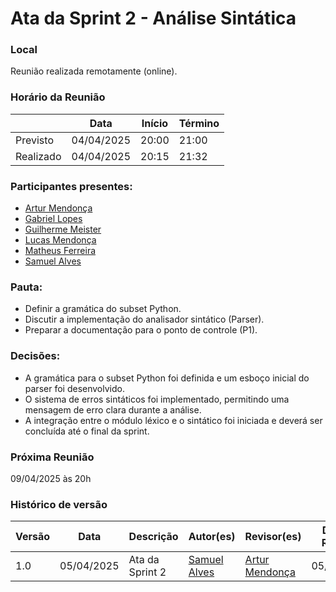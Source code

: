 # Ata da Sprint 2 - Análise Sintática

### Local
Reunião realizada remotamente (online).

### Horário da Reunião

|          | Data       | Início| Término |
|----------|------------|-------|---------|
| Previsto | 04/04/2025 | 20:00 | 21:00   |
| Realizado| 04/04/2025 | 20:15 | 21:32   |

### Participantes presentes:
- [Artur Mendonça](https://github.com/ArtyMend07)
- [Gabriel Lopes](https://github.com/BrzGab)
- [Guilherme Meister](https://github.com/gmeister18)
- [Lucas Mendonça](https://github.com/lucasarruda9)
- [Matheus Ferreira](https://github.com/matferreira1)
- [Samuel Alves](https://github.com/samuelalvess)

### Pauta:
- Definir a gramática do subset Python.
- Discutir a implementação do analisador sintático (Parser).
- Preparar a documentação para o ponto de controle (P1).

### Decisões:
- A gramática para o subset Python foi definida e um esboço inicial do parser foi desenvolvido.
- O sistema de erros sintáticos foi implementado, permitindo uma mensagem de erro clara durante a análise.
- A integração entre o módulo léxico e o sintático foi iniciada e deverá ser concluída até o final da sprint.

### Próxima Reunião 
09/04/2025 às 20h

### Histórico de versão
Versão  | Data | Descrição | Autor(es) | Revisor(es) | Data da Revisão
-------- | ------ | -------- | ---------- | ----------- | ---------------
1.0 | 05/04/2025 | Ata da Sprint 2 | [Samuel Alves](https://github.com/samuelalvess) | [Artur Mendonça](https://github.com/ArtyMend07) | 05/04/2025
